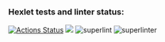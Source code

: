 ### Hexlet tests and linter status:
[![Actions Status](https://github.com/hexlet-boilerplates/nodejs-package/workflows/Node%20CI/badge.svg)](https://github.com/SivolonskySergey/frontend-project-lvl1/actions)
<a href="https://codeclimate.com/github/codeclimate/codeclimate/maintainability"><img src="https://api.codeclimate.com/v1/badges/a99a88d28ad37a79dbf6/maintainability" /></a>
![superlint](https://docs.github.com/assets/images/help/repository/actions-workflow-status-badge.png)
![superlinter](https://github.com/actions/hello-world/workflows/Greet%20Everyone/badge.svg)
